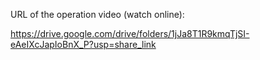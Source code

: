 URL of the operation video (watch online):

https://drive.google.com/drive/folders/1jJa8T1R9kmqTjSI-eAeIXcJapIoBnX_P?usp=share_link